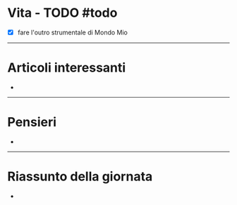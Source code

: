 # Vita - TODO #todo 
- [x] fare l'outro strumentale di Mondo Mio

---

# Articoli interessanti
- 

---

# Pensieri
- 

---

# Riassunto della giornata
- 